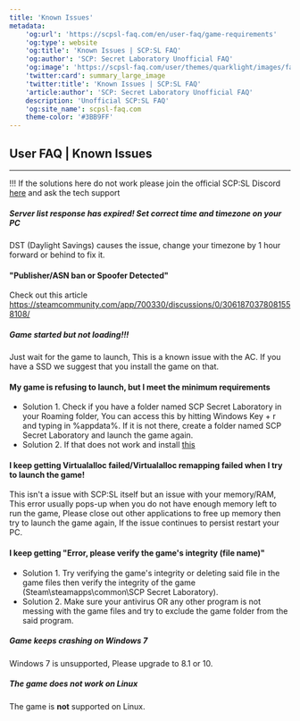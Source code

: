 ```yaml
---
title: 'Known Issues'
metadata:
    'og:url': 'https://scpsl-faq.com/en/user-faq/game-requirements'
    'og:type': website
    'og:title': 'Known Issues | SCP:SL FAQ'
    'og:author': 'SCP: Secret Laboratory Unofficial FAQ'
    'og:image': 'https://scpsl-faq.com/user/themes/quarklight/images/favicon.png'
    'twitter:card': summary_large_image
    'twitter:title': 'Known Issues | SCP:SL FAQ'
    'article:author': 'SCP: Secret Laboratory Unofficial FAQ'
    description: 'Unofficial SCP:SL FAQ'
    'og:site_name': scpsl-faq.com
    theme-color: '#3BB9FF'
---
```


<head>
    <script async src="https://arc.io/widget.min.js#fcrqEmJg"></script>
</head>

## User FAQ | Known Issues

***

!!! If the solutions here do not work please join the official SCP:SL Discord [here](discord.gg/scpsl) and ask the tech support

##### **Server list response has expired! Set correct time and timezone on your PC**
DST (Daylight Savings) causes the issue, change your timezone by 1 hour forward or behind to fix it.


#### **"Publisher/ASN ban or Spoofer Detected"**
Check out this article https://steamcommunity.com/app/700330/discussions/0/3061870378081558108/


##### **Game started but not loading!!!**
Just wait for the game to launch, This is a known issue with the AC. If you have a SSD we suggest that you install the game on that.


#### **My game is refusing to launch, but I meet the minimum requirements**
 * Solution 1. Check if you have a folder named SCP Secret Laboratory in your Roaming folder, You can access this by hitting Windows Key + r and typing in %appdata%. If it is not there, create a folder named SCP Secret Laboratory and launch the game again.
 * Solution 2. If that does not work and install [this](https://aka.ms/vs/16/release/vc_redist.x64.exe)




#### **I keep getting Virtualalloc failed/Virtualalloc remapping failed when I try to launch the game!**
This isn't a issue with SCP:SL itself but an issue with your memory/RAM, This error usually pops-up when you do not have enough memory left to run the game, Please close out other applications to free up memory then try to launch the game again, If the issue continues to persist restart your PC.


#### **I keep getting "Error, please verify the game's integrity (file name)"**
* Solution 1. Try verifying the game's integrity or deleting said file in the game files then verify the integrity of the game (Steam\steamapps\common\SCP Secret Laboratory). 
* Solution 2. Make sure your antivirus OR any other program is not messing with the game files and try to exclude the game folder from the said program. 


##### **Game keeps crashing on Windows 7**
Windows 7 is unsupported, Please upgrade to 8.1 or 10.


##### **The game does not work on Linux**
The game is **not** supported on Linux.